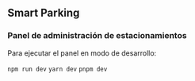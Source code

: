 ## Smart Parking

### Panel de administración de estacionamientos

Para ejecutar el panel en modo de desarrollo:

``` npm run dev ```
``` yarn dev ```
``` pnpm dev ```


